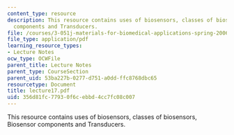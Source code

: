 ```yaml
---
content_type: resource
description: This resource contains uses of biosensors, classes of biosensors, Biosensor
  components and Transducers.
file: /courses/3-051j-materials-for-biomedical-applications-spring-2006/356d81fc77930f6cebbd4cc7fc08c007_lecture17.pdf
file_type: application/pdf
learning_resource_types:
- Lecture Notes
ocw_type: OCWFile
parent_title: Lecture Notes
parent_type: CourseSection
parent_uid: 53ba227b-0277-d751-a0dd-ffc8768dbc65
resourcetype: Document
title: lecture17.pdf
uid: 356d81fc-7793-0f6c-ebbd-4cc7fc08c007
---
```

This resource contains uses of biosensors, classes of biosensors, Biosensor components and Transducers.

